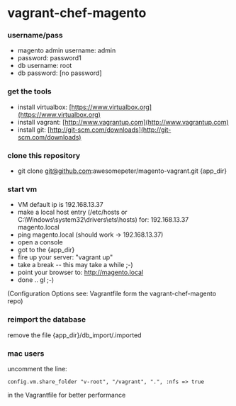 # vagrant-chef-magento

### username/pass

* magento admin username: admin
* password: password1
* db username: root
* db password: [no password]

### get the tools
* install virtualbox: [https://www.virtualbox.org](https://www.virtualbox.org)
* install vagrant: [http://www.vagrantup.com](http://www.vagrantup.com)
* install git: [http://git-scm.com/downloads](http://git-scm.com/downloads)

### clone this repository
* git clone git@github.com:awesomepeter/magento-vagrant.git {app_dir}

### start vm
 - VM default ip is 192.168.13.37
 - make a local host entry (/etc/hosts or C:\Windows\system32\drivers\ets\hosts) for: 192.168.13.37 magento.local
 - ping magento.local (should work -> 192.168.13.37)
 - open a console
 - got to the {app_dir}
 - fire up your server: "vagrant up"
 - take a break -- this may take a while ;-)
 - point your browser to: http://magento.local
 - done .. gl ;-) 
 
 (Configuration Options see: Vagrantfile form the vagrant-chef-magento repo)
 
### reimport the database
remove the file {app_dir}/db_import/.imported

### mac users
uncomment the line:

	config.vm.share_folder "v-root", "/vagrant", ".", :nfs => true
 
 in the Vagrantfile for better performance
 
